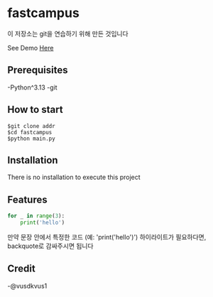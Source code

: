 # fastcampus

이 저장소는 git을 연습하기 위해 만든 것입니다

See Demo [Here](https://www.google.com)

## Prerequisites

-Python^3.13
-git

## How to start

```shell
$git clone addr
$cd fastcampus
$python main.py
```

## Installation

There is no installation to execute this project

## Features

```python
for _ in range(3):
    print('hello')
```

만약 문장 안에서 특정한 코드 (예: 'print('hello')') 하이라이트가 필요하다면, backquote로 감싸주시면 됩니다

## Credit

-@vusdkvus1
